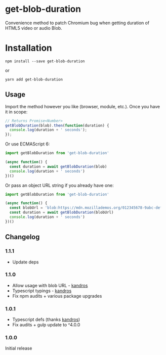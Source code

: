 # get-blob-duration
Convenience method to patch Chromium bug when getting duration of HTML5 video or audio Blob.

# Installation 

`npm install --save get-blob-duration`   

or

`yarn add get-blob-duration`

## Usage

Import the method however you like (browser, module, etc.). Once you have it in scope:

```javascript
// Returns Promise<Number>
getBlobDuration(blob).then(function(duration) {
  console.log(duration + ' seconds');
});
```

Or use ECMAScript 6:

```javascript
import getBlobDuration from 'get-blob-duration'

(async function() {
  const duration = await getBlobDuration(blob)
  console.log(duration + ' seconds')
})()
```

Or pass an object URL string if you already have one:

```javascript
import getBlobDuration from 'get-blob-duration'

(async function() {
  const blobUrl = 'blob:https://mdn.mozillademos.org/012345678-9abc-def0-1234-56789abcdef0'
  const duration = await getBlobDuration(blobUrl)
  console.log(duration + ' seconds')
})()
```

## Changelog

### 1.1.1

- Update deps

### 1.1.0

- Allow usage with blob URL - [kandros](https://github.com/kandros)
- Typescript typings - [kandros](https://github.com/kandros)
- Fix npm audits + various package upgrades

### 1.0.1

- Typescript defs (thanks [kandros](https://github.com/kandros))
- Fix audits + gulp update to ^4.0.0

### 1.0.0

Initial release
